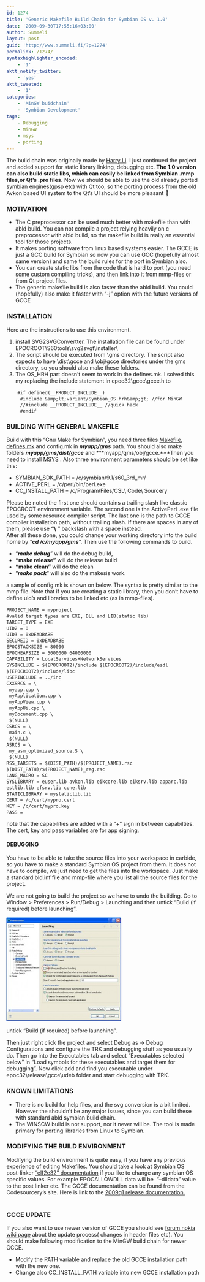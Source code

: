 ```yaml
---
id: 1274
title: 'Generic Makefile Build Chain for Symbian OS v. 1.0'
date: '2009-09-30T17:55:16+03:00'
author: Summeli
layout: post
guid: 'http://www.summeli.fi/?p=1274'
permalink: /1274/
syntaxhighlighter_encoded:
    - '1'
aktt_notify_twitter:
    - 'yes'
aktt_tweeted:
    - '1'
categories:
    - 'MinGW buidchain'
    - 'Symbian Development'
tags:
    - Debugging
    - MinGW
    - msys
    - porting
---
```


The build chain was originally made by [Harry Li](http://blogs.forum.nokia.com/blog/harry-lis-forum-nokia-blog/2009/02/10/a-generic-makefile-build-script-for-symbian). I just continued the project and added support for static library linking, debugging etc. **The 1.0 version can also build static libs, which can easily be linked from Symbian .mmp files,or Qt’s .pro files.** Now we should be able to use the old already ported symbian engines(gpsp etc) with Qt too, so the porting process from the old Avkon based UI system to the Qt’s UI should be more pleasant 🙂  
### MOTIVATION

- The C preprocessor can be used much better with makefile than with abld build. You can not compile a project relying heavily on c preprocessor with abld build, so the makefile build is really an essential tool for those projects.
- It makes porting software from linux based systems easier. The GCCE is just a GCC build for Symbian so now you can use GCC (hopefully almost same version) and same the build rules for the port in Symbian also.
- You can create static libs from the code that is hard to port (you need some custom compiling tricks), and then link into it from mmp-files or from Qt project files.
- The generic makefile build is also faster than the abld build. You could (hopefully) also make it faster with “-j” option with the future versions of GCCE

### INSTALLATION  
Here are the instructions to use this environment.

1. install SVG2SVGConvertter. The installation file can be found under EPOCROOT\\S60tools\\svg2svgt\\installer\\
2. The script should be executed from \\gms directory. The script also expects to have \\dist\\gcce and \\obj\\gcce directories under the gms directory, so you should also make these folders.
3. The OS\_HRH part doesn’t seem to work in the defines.mk. I solved this my replacing the include statement in epoc32\\gcce\\gcce.h to 
```
    #if defined(__PRODUCT_INCLUDE__)
     #include &amp;lt;variant/Symbian_OS.hrh&amp;gt; //for MinGW
     //#include __PRODUCT_INCLUDE__ //quick hack
     #endif
```

  
### BUILDING WITH GENERAL MAKEFILE   
Build with this “Gnu Make for Symbian”, you need three files [Makefile](/jekyll-export/wp-content/uploads/2009/09/Makefile), [defines.mk](/jekyll-export/wp-content/uploads/2009/09/defines.mk) and config.mk in ***myapp/gms*** path. You should also make folders ***myapp/gms/dist/gcce*** and ***myapp/gms/obj/gcce.***Then you need to install [MSYS](http://www.mingw.org/wiki/msys) . Also three environment parameters should be set like this:

- SYMBIAN\_SDK\_PATH = /c/symbian/9.1/s60\_3rd\_mr/
- ACTIVE\_PERL = /c/perl/bin/perl.exe
- CC\_INSTALL\_PATH = /c/Program\\Files/CSL\\ Code\\ Sourcery

Please be noted the first one should contains a trailing slash like classic EPOCROOT environment variable. The second one is the ActivePerl .exe file used by some resource compiler script. The last one is the path to GCCE compiler installation path, without trailing slash. If there are spaces in any of them, please use **“\\ ”** backslash with a space instead.  
After all these done, you could change your working directory into the build home by “***cd /c/myapp/gms***“. Then use the following commands to build.

- “***make debug***” will do the debug build,
- **“make release”** will do the release build
- **“make clean”** will do the clean
- “***make pack***” will also do the makesis work.

a sample of config.mk is shown on below. The syntax is pretty similar to the mmp file. Note that if you are creating a static library, then you don’t have to define uid’s and libraries to be linked etc (as in mmp-files).

```
PROJECT_NAME = myproject
#valid target types are EXE, DLL and LIB(static lib)
TARGET_TYPE = EXE
UID2 = 0
UID3 = 0xDEADBABE
SECUREID = 0xDEADBABE
EPOCSTACKSIZE = 80000
EPOCHEAPSIZE = 5000000 64000000
CAPABILITY = LocalServices+NetworkServices
SYSINCLUDE = $(EPOCROOT2)/include $(EPOCROOT2)/include/esdl $(EPOCROOT2)/include/libc
USERINCLUDE = ../inc
CXXSRCS = \
 myapp.cpp \
 myApplication.cpp \
 myAppView.cpp \
 myAppUi.cpp \
 myDocument.cpp \
 $(NULL)
CSRCS = \
 main.c \
 $(NULL)
ASRCS = \
 my_asm_optimized_source.S \
 $(NULL)
RSS_TARGETS = $(DIST_PATH)/$(PROJECT_NAME).rsc $(DIST_PATH)/$(PROJECT_NAME)_reg.rsc
LANG_MACRO = SC
SYSLIBRARY = euser.lib avkon.lib eikcore.lib eiksrv.lib apparc.lib estlib.lib efsrv.lib cone.lib
STATICLIBRARY = mystaticlib.lib
CERT = /c/cert/mypro.cert
KEY = /c/cert/mypro.key
PASS =
```
note that the capabilities are added with a “+” sign in between capabilties. The cert, key and pass variables are for app signing.   
   

#### DEBUGGING   

You have to be able to take the source files into your workspace in carbide, so you have to make a standard Symbian OS project from them. It does not have to compile, we just need to get the files into the workspace. Just make a standard bld.inf file and mmp-file where you list all the source files for the project.   

We are not going to build the project so we have to undo the building. Go to Window > Preferences > Run/Debug > Launching and then untick “Build (if required) before launching”.

![carbide_nobuild](/jekyll-export/wp-content/uploads/2009/07/carbide_nobuild-300x270.jpg)   

untick “Build (if required) before launching”.

Then just right click the project and select Debug as -> Debug Configurations and configure the TRK and debugging stuff as you usually do. Then go into the Executables tab and select “Executables selected below” in “Load symbols for these executables and target them for debugging”. Now click add and find you executable under epoc32\release\gcce\udeb folder and start debugging with TRK.   

### KNOWN LIMITATIONS

* There is no build for help files, and the svg conversion is a bit limited. However the shouldn’t be any major issues, since you can build these with standard abld symbian build chain.
* The WINSCW build is not support, nor it never will be. The tool is made primary for porting libraries from Linux to Symbian.

### MODIFYING THE BUILD ENVIRONMENT   
 
Modifying the build environment is quite easy, if you have any previous experience of editing Makefiles. You should take a look at Symbian OS post-linker <a href="http://developer.symbian.com/main/documentation/sdl/symbian94/sdk/doc_source/ToolsAndUtilities94/Build-ref/Elf2E32Syntax.html">“elf2e32” documentation</a> if you like to change any symbian OS specific values. For example EPOCALLOWDLL data will be  “–dlldata” value to the post linker etc. 
The GCCE documentation can be found from the Codesourcery’s site. Here is link to the <a href="http://www.codesourcery.com/sgpp/lite/arm/portal/release822">2009q1 release documentation. </a><br></br>

### GCCE UPDATE   

If you also want to use newer version of GCCE you should see <a href="http://wiki.forum.nokia.com/index.php/How_to_use_GCCE_4_with_Symbian_SDKs">forum.nokia wiki page</a> about the update process( changes in header files etc). You should make following modification to the MinGW build chain for newer GCCE.

* Modify the PATH variable and replace the old GCCE installation path with the new one.
* Change also CC_INSTALL_PATH variable into new GCCE installation path
